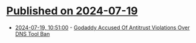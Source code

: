 # [Published on 2024-07-19](index.md)

* [2024-07-19, 10:51:00](https://soylentnews.org/article.pl?sid=24/07/18/1552232&from=rss) - [Godaddy Accused Of Antitrust Violations Over DNS Tool Ban](https://soylentnews.org/article.pl?sid=24/07/18/1552232&from=rss)
